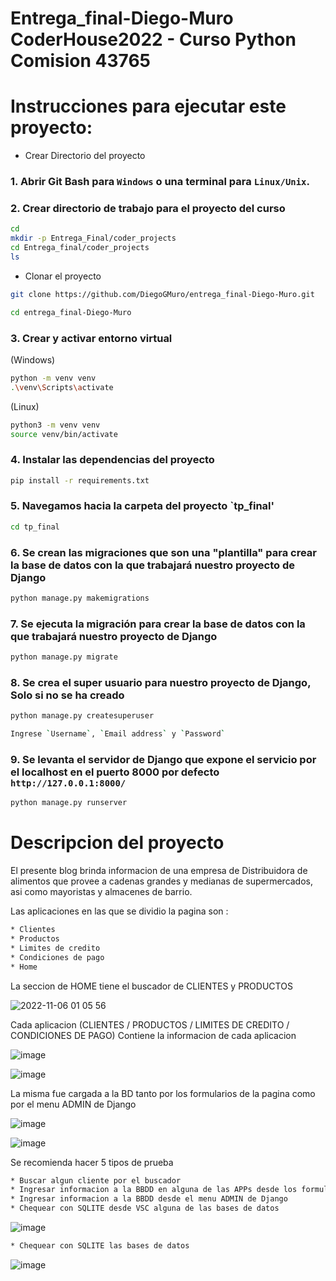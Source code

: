 # Entrega_final-Diego-Muro    CoderHouse2022 - Curso Python Comision 43765

# Instrucciones para ejecutar este proyecto:

- Crear Directorio del proyecto
### 1. Abrir Git Bash para `Windows` o una terminal para `Linux/Unix`.

### 2. Crear directorio de trabajo para el proyecto del curso 
```bash
cd
mkdir -p Entrega_Final/coder_projects
cd Entrega_final/coder_projects
ls 
```

- Clonar el proyecto
```bash
git clone https://github.com/DiegoGMuro/entrega_final-Diego-Muro.git

cd entrega_final-Diego-Muro

```


### 3. Crear y activar entorno virtual
(Windows)
```bash
python -m venv venv
.\venv\Scripts\activate
```

(Linux)
```bash
python3 -m venv venv
source venv/bin/activate
```
### 4. Instalar las dependencias del proyecto
```bash
pip install -r requirements.txt
```

### 5. Navegamos hacia la carpeta del proyecto `tp_final'
```bash
cd tp_final
```
### 6. Se crean las migraciones que son una "plantilla" para crear la base de datos con la que trabajará nuestro proyecto de Django
```bash
python manage.py makemigrations
```
### 7. Se ejecuta la migración para crear la base de datos con la que trabajará nuestro proyecto de Django
```bash
python manage.py migrate
```
### 8. Se crea el super usuario para nuestro proyecto de Django, **Solo si no se ha creado**
```bash
python manage.py createsuperuser
```
```bash
Ingrese `Username`, `Email address` y `Password` 
```
### 9. Se levanta el servidor de Django que expone el servicio por el localhost en el puerto 8000 por defecto `http://127.0.0.1:8000/`
```bash
python manage.py runserver
```

# Descripcion del proyecto

El presente blog brinda informacion de una empresa de Distribuidora de alimentos que provee a cadenas grandes y medianas de supermercados, asi como mayoristas y almacenes de barrio.

Las aplicaciones en las que se dividio la pagina son : 

```bash
* Clientes
* Productos
* Limites de credito
* Condiciones de pago
* Home
```

La seccion de HOME tiene el buscador de CLIENTES y PRODUCTOS

![2022-11-06 01 05 56](https://user-images.githubusercontent.com/113110798/200153769-20319121-ef5e-4db9-bdcf-943651c8e2c6.jpg)


Cada aplicacion (CLIENTES / PRODUCTOS / LIMITES DE CREDITO / CONDICIONES DE PAGO) Contiene la informacion de cada aplicacion

![image](https://user-images.githubusercontent.com/113110798/200153845-044eff32-3039-4c70-b4f5-83e9effb48be.png)

![image](https://user-images.githubusercontent.com/113110798/200153871-77a8d59e-4c78-48c9-998f-d007a7a9caf0.png)



La misma fue cargada a la BD tanto por los formularios de la pagina como por el menu ADMIN de Django

![image](https://user-images.githubusercontent.com/113110798/200153899-0be3c4a2-9e8c-4a02-b714-a184d04272fc.png)


![image](https://user-images.githubusercontent.com/113110798/198755229-0bf2e7e7-99e7-4f76-844a-c14baf9adcf9.png)

Se recomienda hacer 5 tipos de prueba

```bash
* Buscar algun cliente por el buscador
* Ingresar informacion a la BBDD en alguna de las APPs desde los formularios
* Ingresar informacion a la BBDD desde el menu ADMIN de Django
* Chequear con SQLITE desde VSC alguna de las bases de datos
```
![image](https://user-images.githubusercontent.com/113110798/198755341-6c2bb461-bbfb-4685-bbb5-3f50697bd41f.png)

```bash
* Chequear con SQLITE las bases de datos 
```
![image](https://user-images.githubusercontent.com/113110798/198755394-32c46154-c832-4f9d-a006-1c1cf14f31cf.png)
